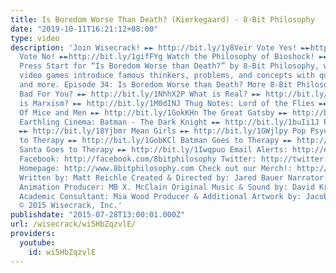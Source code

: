 ```yaml
---
title: Is Boredom Worse Than Death? (Kierkegaard) - 8-Bit Philosophy
date: "2019-10-11T16:21:12+08:00"
type: video
description: 'Join Wisecrack! ►► http://bit.ly/1y8Veir Vote Yes! ►►http://bit.ly/1LRDhQp
  Vote No! ►►http://bit.ly/1gifFYg Watch the Philosophy of Bioshock! ►► http://bit.ly/1h30jqJ
  Press Start for “Is Boredom Worse than Death?” by 8-Bit Philosophy, where classic
  video games introduce famous thinkers, problems, and concepts with quotes, teachings,
  and more. Episode 34: Is Boredom Worse than Death? More 8-Bit Philosophy: Is Capitalism
  Bad For You? ►► http://bit.ly/1NhhX2P What is Real? ►► http://bit.ly/1HHC9g1 What
  is Marxism? ►► http://bit.ly/1M0dINJ Thug Notes: Lord of the Flies ►► http://bit.ly/19RhTe0
  Of Mice and Men ►► http://bit.ly/1GokKHn The Great Gatsby ►► http://bit.ly/1BoYKqs
  Earthling Cinema: Batman - The Dark Knight ►► http://bit.ly/1buIi1J Pulp Fiction
  ►► http://bit.ly/18Yjbmr Mean Girls ►► http://bit.ly/1GWjlpy Pop Psych: Mario Goes
  to Therapy ►► http://bit.ly/1GobKCl Batman Goes to Therapy ►► http://bit.ly/1xhmXCy
  Santa Goes to Therapy ►► http://bit.ly/1Iwqpuo Email Alerts: http://eepurl.com/bcSRD9
  Facebook: http://facebook.com/8bitphilosophy Twitter: http://twitter.com/8bitphilosophy
  Homepage: http://www.8bitphilosophy.com Check out our Merch!: http://www.wisecrack.co/store
  Written by: Matt Reichle Created & Directed by: Jared Bauer Narrator: Nathan Lowe
  Animation Producer: MB X. McClain Original Music & Sound by: David Krystal (http://www.davidkrystalmusic.com)
  Academic Consultant: Mia Wood Producer & Additional Artwork by: Jacob S. Salamon
  © 2015 Wisecrack, Inc.'
publishdate: "2015-07-28T13:00:01.000Z"
url: /wisecrack/wi5HbZqzvlE/
providers:
  youtube:
    id: wi5HbZqzvlE
---
```

